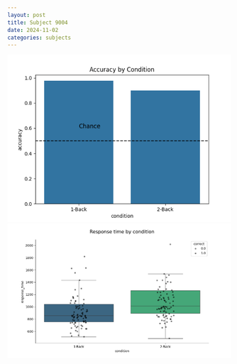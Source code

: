 ```yaml
---
layout: post
title: Subject 9004
date: 2024-11-02
categories: subjects
---
```


![](data/9004/run-5/9004_ATS_acc.png)
![](data/9004/run-5/9004_ATS_rt.png)
